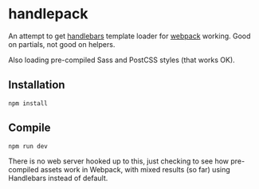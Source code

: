 # handlepack

An attempt to get [handlebars](http://handlebarsjs.com) template loader for [webpack](https://github.com/webpack/webpack) working. Good on partials, not good on helpers. 

Also loading pre-compiled Sass and PostCSS styles (that works OK).

## Installation

`npm install`

## Compile

`npm run dev`

There is no web server hooked up to this, just checking to see how pre-compiled assets work in Webpack, with mixed results (so far) using Handlebars instead of default.